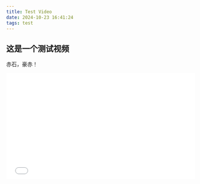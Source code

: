 ```yaml
---
title: Test Video
date: 2024-10-23 16:41:24
tags: test
---
```


## 这是一个测试视频

赤石，豪赤！

<iframe src="//player.bilibili.com/player.html?isOutside=true&aid=1854639621&bvid=BV1xs421P7Cp&cid=1547111094&p=1&autoplay=0&muted=0&danmaku=0" scrolling="no" border="0" frameborder="no" framespacing="0" allowfullscreen="true" style="width:100%;aspect-ratio:16/9;"></iframe>
